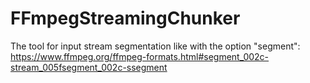 FFmpegStreamingChunker
=======================

The tool for input stream segmentation like with the option "segment": https://www.ffmpeg.org/ffmpeg-formats.html#segment_002c-stream_005fsegment_002c-ssegment